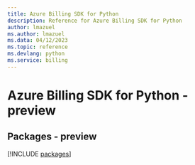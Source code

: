 ```yaml
---
title: Azure Billing SDK for Python
description: Reference for Azure Billing SDK for Python
author: lmazuel
ms.author: lmazuel
ms.data: 04/12/2023
ms.topic: reference
ms.devlang: python
ms.service: billing
---
```

# Azure Billing SDK for Python - preview
## Packages - preview
[!INCLUDE [packages](billing-index.md)]
